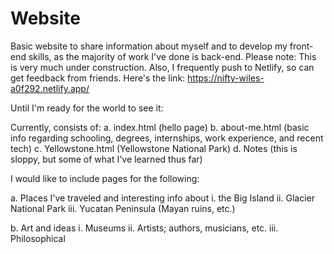 # Website

Basic website to share information about myself and to develop my front-end skills, as the majority of work I've done is back-end. 
Please note: This is very much under construction. Also, I frequently push to Netlify, so can get feedback from friends. 
Here's the link: https://nifty-wiles-a0f292.netlify.app/ 

Until I'm ready for the world to see it:
<meta name="robots" content="NOINDEX, NOFOLLOW">

Currently, consists of:
a. index.html (hello page)
b. about-me.html (basic info regarding schooling, degrees, internships, work experience, and recent tech)
c. Yellowstone.html (Yellowstone National Park) 
d. Notes (this is sloppy, but some of what I've learned thus far)

I would like to include pages for the following: 

a. Places I've traveled and interesting info about
i. the Big Island
ii. Glacier National Park
iii. Yucatan Peninsula (Mayan ruins, etc.)

b. Art and ideas 
i. Museums 
ii. Artists; authors, musicians, etc.
iii. Philosophical 


